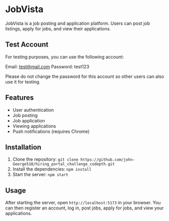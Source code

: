 # JobVista

JobVista is a job posting and application platform. Users can post job listings, apply for jobs, and view their applications.

## Test Account

For testing purposes, you can use the following account:

Email: test@mail.com
Password: test123

Please do not change the password for this account so other users can also use it for testing.

## Features

- User authentication
- Job posting
- Job application
- Viewing applications
- Push notifications (requires Chrome)

## Installation

1. Clone the repository: `git clone https://github.com/john-George510/hiring_portal_challenge_codepth.git`
2. Install the dependencies: `npm install`
3. Start the server: `npm start`

## Usage

After starting the server, open `http://localhost:5173` in your browser. You can then register an account, log in, post jobs, apply for jobs, and view your applications.